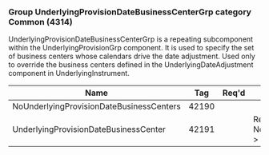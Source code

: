 ### Group UnderlyingProvisionDateBusinessCenterGrp category Common (4314)

UnderlyingProvisionDateBusinessCenterGrp is a repeating subcomponent within the UnderlyingProvisionGrp component. It is used to specify the set of business centers whose calendars drive the date adjustment. Used only to override the business centers defined in the UnderlyingDateAdjustment component in UnderlyingInstrument.

| Name                                     | Tag   | Req'd | Documentation                                                    |
|------------------------------------------|-------|----------|------------------------------------------------------------------|
| NoUnderlyingProvisionDateBusinessCenters | 42190 |       |                                                                  |
| UnderlyingProvisionDateBusinessCenter    | 42191 |       | Required if NoUnderlyingProvisionDateBusinessCenters(42190) > 0. |

